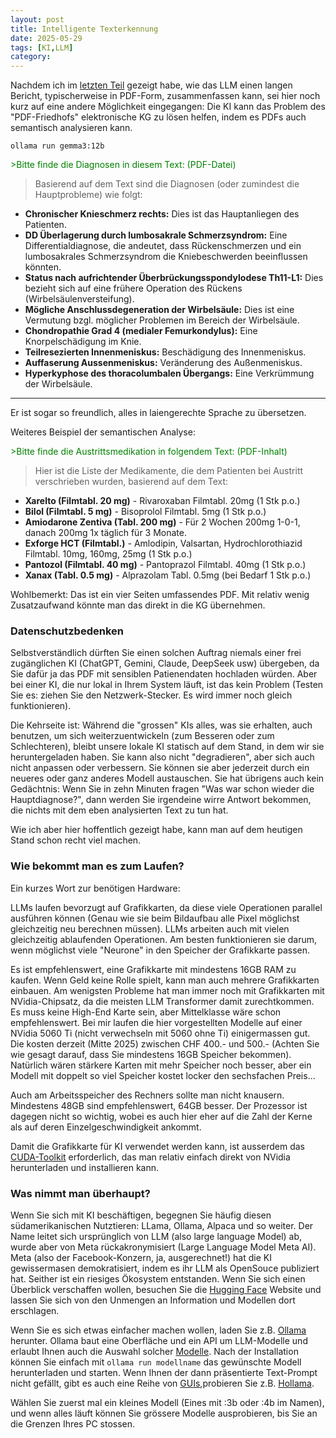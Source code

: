 ```yaml
---
layout: post
title: Intelligente Texterkennung
date: 2025-05-29
tags: [KI,LLM]
category: 
---
```


Nachdem ich im [letzten Teil](/2025/05/LLM3) gezeigt habe, wie das LLM einen langen Bericht, typischerweise in PDF-Form, zusammenfassen kann, sei hier noch kurz auf eine andere Möglichkeit eingegangen: Die KI kann das Problem des "PDF-Friedhofs" elektronische KG zu lösen helfen, indem es PDFs auch semantisch analysieren kann.

`ollama run gemma3:12b`

<span style="color:green">&gt;Bitte finde die Diagnosen in diesem Text: (PDF-Datei)</span>

> Basierend auf dem Text sind die Diagnosen (oder zumindest die Hauptprobleme) wie folgt:
*   **Chronischer Knieschmerz rechts:** Dies ist das Hauptanliegen des Patienten.
*   **DD Überlagerung durch lumbosakrale Schmerzsyndrom:** Eine Differentialdiagnose, die andeutet, dass Rückenschmerzen und ein lumbosakrales Schmerzsyndrom 
die Kniebeschwerden beeinflussen könnten.
*   **Status nach aufrichtender Überbrückungsspondylodese Th11-L1:** Dies bezieht sich auf eine frühere Operation des Rückens (Wirbelsäulenversteifung).
*   **Mögliche Anschlussdegeneration der Wirbelsäule:** Dies ist eine Vermutung bzgl. möglicher Problemen im Bereich der Wirbelsäule.
*   **Chondropathie Grad 4 (medialer Femurkondylus):** Eine Knorpelschädigung im Knie.
*   **Teilresezierten Innenmeniskus:** Beschädigung des Innenmeniskus.
*   **Auffaserung Aussenmeniskus:**  Veränderung des Außenmeniskus.
*   **Hyperkyphose des thoracolumbalen Übergangs:** Eine Verkrümmung der Wirbelsäule.


----------------

Er ist sogar so freundlich, alles in laiengerechte Sprache zu übersetzen. 

Weiteres Beispiel der semantischen Analyse:

<span style="color:green">&gt;Bitte finde die Austrittsmedikation in folgendem Text: (PDF-Inhalt)</span>

> Hier ist die Liste der Medikamente, die dem Patienten bei Austritt verschrieben wurden, basierend auf dem Text:
*   **Xarelto (Filmtabl. 20 mg)** - Rivaroxaban Filmtabl. 20mg (1 Stk p.o.)
*   **Bilol (Filmtabl. 5 mg)** - Bisoprolol Filmtabl. 5mg (1 Stk p.o.)
*   **Amiodarone Zentiva (Tabl. 200 mg)** -  Für 2 Wochen 200mg 1-0-1, danach 200mg 1x täglich für 3 Monate.
*   **Exforge HCT (Filmtabl.)** - Amlodipin, Valsartan, Hydrochlorothiazid Filmtabl. 10mg, 160mg, 25mg (1 Stk p.o.)
*   **Pantozol (Filmtabl. 40 mg)** - Pantoprazol Filmtabl. 40mg (1 Stk p.o.)
*   **Xanax (Tabl. 0.5 mg)** - Alprazolam Tabl. 0.5mg (bei Bedarf 1 Stk p.o.)

Wohlbemerkt: Das ist ein vier Seiten umfassendes PDF. Mit relativ wenig Zusatzaufwand könnte man das direkt in die KG übernehmen.

### Datenschutzbedenken

Selbstverständlich dürften Sie einen solchen Auftrag niemals einer frei zugänglichen KI (ChatGPT, Gemini, Claude, DeepSeek usw) übergeben, da Sie dafür ja das PDF mit sensiblen Patienendaten hochladen würden.
Aber bei einer KI, die nur lokal in Ihrem System läuft, ist das kein Problem (Testen Sie es: ziehen Sie den Netzwerk-Stecker. Es wird immer noch gleich funktionieren).

Die Kehrseite ist: Während die "grossen" KIs alles, was sie erhalten, auch benutzen, um sich weiterzuentwickeln (zum Besseren oder zum Schlechteren), bleibt unsere lokale KI statisch auf dem Stand, in dem wir sie heruntergeladen haben.
Sie kann also nicht "degradieren", aber sich auch nicht anpassen oder verbessern. Sie können sie aber jederzeit durch ein neueres oder ganz anderes Modell austauschen. Sie hat übrigens auch kein Gedächtnis: Wenn Sie in zehn Minuten fragen "Was war schon wieder die Hauptdiagnose?", dann werden Sie irgendeine wirre Antwort bekommen, die nichts mit dem eben analysierten Text zu tun hat.

Wie ich aber hier hoffentlich gezeigt habe, kann man auf dem heutigen Stand schon recht viel machen.

### Wie bekommt man es zum Laufen?

Ein kurzes Wort zur benötigen Hardware:

LLMs laufen bevorzugt auf Grafikkarten, da diese viele Operationen parallel ausführen können (Genau wie sie beim Bildaufbau alle Pixel möglichst gleichzeitig neu berechnen müssen). LLMs arbeiten auch mit vielen gleichzeitig ablaufenden Operationen. Am besten funktionieren sie darum, wenn möglichst viele "Neurone" in den Speicher der Grafikkarte passen.

Es ist empfehlenswert, eine Grafikkarte mit mindestens 16GB RAM zu kaufen. Wenn Geld keine Rolle spielt, kann man auch mehrere Grafikkarten einbauen. Am wenigsten Probleme hat man immer noch mit Grafikkarten mit NVidia-Chipsatz, da die meisten LLM Transformer damit zurechtkommen. Es muss keine High-End Karte sein, aber Mittelklasse wäre schon empfehlenswert. Bei mir laufen die hier vorgestellten Modelle auf einer NVidia 5060 Ti (nicht verwechseln mit 5060 ohne Ti) einigermassen gut. Die kosten derzeit (Mitte 2025) zwischen CHF 400.- und 500.- (Achten Sie wie gesagt darauf, dass Sie mindestens 16GB Speicher bekommen). Natürlich wären stärkere Karten mit mehr Speicher noch besser, aber ein Modell mit doppelt so viel Speicher kostet locker den sechsfachen Preis...

Auch am Arbeitsspeicher des Rechners sollte man nicht knausern. Mindestens 48GB sind empfehlenswert, 64GB besser. Der Prozessor ist dagegen nicht so wichtig, wobei es auch hier eher auf die Zahl der Kerne als auf deren Einzelgeschwindigkeit ankommt.

Damit die Grafikkarte für KI verwendet werden kann, ist ausserdem das [CUDA-Toolkit](https://developer.nvidia.com/cuda-toolkit) erforderlich, das man relativ einfach direkt von NVidia herunterladen und installieren kann.

### Was nimmt man überhaupt?

Wenn Sie sich mit KI beschäftigen, begegnen Sie häufig diesen südamerikanischen Nutztieren: LLama, Ollama, Alpaca und so weiter. Der Name leitet sich ursprünglich von LLM (also large language Model) ab, wurde aber von Meta rückakronymisiert (Large Language Model Meta AI). Meta (also der Facebook-Konzern, ja, ausgerechnet!) hat die KI gewissermasen demokratisiert, indem es ihr LLM als OpenSouce publiziert hat. Seither ist ein riesiges Ökosystem entstanden.
Wenn Sie sich einen Überblick verschaffen wollen, besuchen Sie die [Hugging Face](https://huggingface.co/) Website und lassen Sie sich von den Unmengen an Information und Modellen dort erschlagen.

Wenn Sie es sich etwas einfacher machen wollen, laden Sie z.B. [Ollama](https://ollama.com/) herunter. Ollama baut eine Oberfläche und ein API um LLM-Modelle und erlaubt Ihnen auch die Auswahl solcher [Modelle](https://ollama.com/library). Nach der Installation können Sie einfach mit `ollama run modellname` das gewünschte Modell herunterladen und starten. Wenn Ihnen der dann präsentierte Text-Prompt nicht gefällt, gibt es auch eine Reihe von [GUIs](https://github.com/ollama/ollama?tab=readme-ov-file#community-integrations),probieren Sie z.B. [Hollama](https://github.com/fmaclen/hollama).

Wählen Sie zuerst mal ein kleines Modell (Eines mit :3b oder :4b im Namen), und wenn alles läuft können Sie grössere Modelle ausprobieren, bis Sie an die Grenzen Ihres PC stossen.

